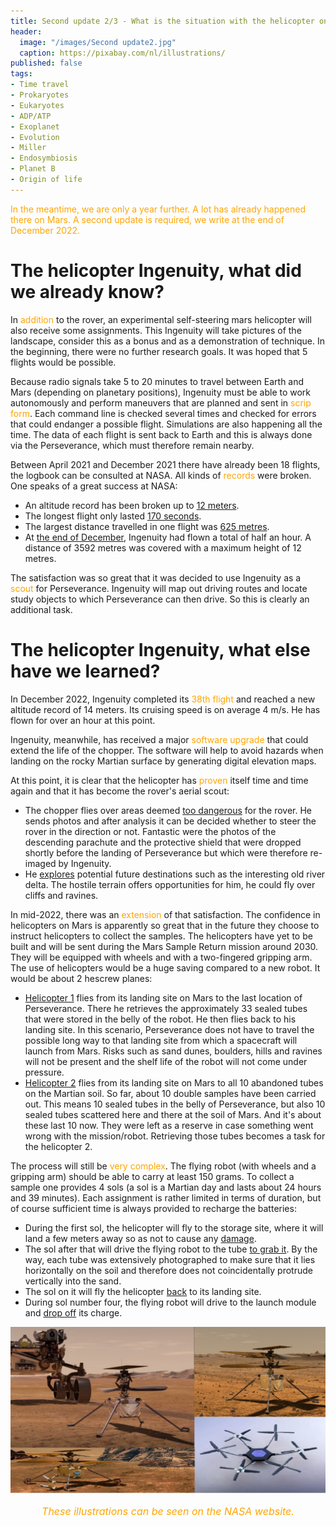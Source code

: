```yaml
---
title: Second update 2/3 - What is the situation with the helicopter on Mars?
header:
  image: "/images/Second update2.jpg"
  caption: https://pixabay.com/nl/illustrations/
published: false
tags:
- Time travel
- Prokaryotes
- Eukaryotes
- ADP/ATP
- Exoplanet
- Evolution
- Miller
- Endosymbiosis
- Planet B
- Origin of life
---
```


<span style="color: orange;">In the meantime, we are only a year further. A lot has already happened there on Mars. A second update is required, we write at the end of December 2022.</span>

# The helicopter Ingenuity, what did we already know?

In <span style="color: orange;">addition</span> to the rover, an experimental self-steering mars helicopter will also receive some assignments. This Ingenuity will take pictures of the landscape, consider this as a bonus and as a demonstration of technique. In the beginning, there were no further research goals. It was hoped that 5 flights would be possible.

Because radio signals take 5 to 20 minutes to travel between Earth and Mars (depending on planetary positions), Ingenuity must be able to work autonomously and perform maneuvers that are planned and sent in <span style="color: orange;">scrip form</span>. Each command line is checked several times and checked for errors that could endanger a possible flight. Simulations are also happening all the time. The data of each flight is sent back to Earth and this is always done via the Perseverance, which must therefore remain nearby.

Between April 2021 and December 2021 there have already been 18 flights, the logbook can be consulted at NASA. All kinds of <span style="color: orange;">records</span> were broken. One speaks of a great success at NASA:
* An altitude record has been broken up to <u>12 meters</u>.
* The longest flight only lasted <u>170 seconds</u>.
* The largest distance travelled in one flight was <u>625 metres</u>.
* At <u>the end of December</u>, Ingenuity had flown a total of half an hour. A distance of 3592 metres was covered with a maximum height of 12 metres.

The satisfaction was so great that it was decided to use Ingenuity as a <span style="color: orange;">scout</span> for Perseverance. Ingenuity will map out driving routes and locate study objects to which Perseverance can then drive. So this is clearly an additional task.
# The helicopter Ingenuity, what else have we learned?

In December 2022, Ingenuity completed its <span style="color: orange;">38th flight</span> and reached a new altitude record of 14 meters. Its cruising speed is on average 4 m/s. He has flown for over an hour at this point.

Ingenuity, meanwhile, has received a major <span style="color: orange;">software upgrade</span> that could extend the life of the chopper. The software will help to avoid hazards when landing on the rocky Martian surface by generating digital elevation maps.

At this point, it is clear that the helicopter has <span style="color: orange;">proven</span> itself time and time again and that  it has become the rover's aerial scout:
* The chopper flies over areas deemed <u>too dangerous</u> for the rover. He sends photos and after analysis it can be decided whether to steer the rover in the direction or not. Fantastic were the photos of the descending parachute and the protective shield that were dropped shortly before the landing of Perseverance but which were therefore re-imaged by Ingenuity.
* He <u>explores</u> potential future destinations such as the interesting old river delta. The hostile terrain offers opportunities for him, he could fly over cliffs and ravines.

In mid-2022, there was an <span style="color: orange;">extension</span> of that satisfaction. The confidence in helicopters on Mars is apparently so great that in the future they choose to instruct helicopters to collect the samples. The helicopters have yet to be built and will be sent during the Mars Sample Return mission around 2030. They will be equipped with wheels and with a two-fingered gripping arm. The use of helicopters would be a huge saving compared to a new robot. It would be about 2 hescrew planes:
* <u>Helicopter 1</u> flies from its landing site on Mars to the last location of Perseverance.  There he retrieves the approximately 33 sealed tubes that were stored in the belly of the robot. He then flies back to his landing site. In this scenario, Perseverance does  not have to travel the possible long way to that landing site from which a spacecraft will launch from Mars. Risks such as sand dunes, boulders, hills and ravines will not be present and the shelf life of the robot will not come under pressure.
* <u>Helicopter 2</u> flies from its landing site on Mars to all 10 abandoned tubes on the Martian soil. So far, about 10 double samples have been carried out. This means 10 sealed tubes in the belly of Perseverance, but also 10 sealed tubes scattered here and there at the soil of Mars. And it's about these last 10 now. They were left as a reserve in case something went wrong with the mission/robot. Retrieving those tubes becomes a task for the helicopter 2.

The process will still be <span style="color: orange;">very complex</span>. The flying robot (with wheels and a gripping arm) should be able to carry at least 150 grams. To collect a sample one provides 4 sols (a sol is a Martian day and lasts about 24 hours and 39 minutes). Each assignment is rather limited in terms of duration, but of course sufficient time is always provided to recharge the batteries:
* During the first sol, the helicopter will fly to the storage site, where it will land a few meters away so as not to cause any <u>damage</u>.
* The sol after that will drive the flying robot to the tube <u>to grab it</u>. By the way, each tube was extensively photographed to make sure that it lies horizontally on the soil and therefore does not coincidentally protrude vertically into the sand.
* The sol on it will fly the helicopter <u>back</u> to its landing site.
* During sol number four, the flying robot will drive to the launch module and <u>drop off</u> its charge.


<div align="center"><img src="/images/Collage Ingenuity.jpg" alt="" width="" height=""></div>

<p style="text-align: center; font-size: 12pt;"><span style="color: orange;"><i>These illustrations can be seen on the NASA website. </i></span></p>
